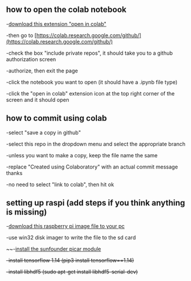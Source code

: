 ## how to open the colab notebook

-[download this extension "open in colab"](https://chrome.google.com/webstore/detail/open-in-colab/iogfkhleblhcpcekbiedikdehleodpjo?hl=en)

-then go to [https://colab.research.google.com/github/](https://colab.research.google.com/github/)

-check the box "include private repos", it should take you to a github authorization screen

-authorize, then exit the page

-click the notebook you want to open (it should have a .ipynb file type)

-click the "open in colab" extension icon at the top right corner of the screen and it should open

## how to commit using colab

-select "save a copy in github"

-select this repo in the dropdown menu and select the appropriate branch

-unless you want to make a copy, keep the file name the same

-replace "Created using Colaboratory" with an actual commit message thanks

-no need to select "link to colab", then hit ok

## setting up raspi (add steps if you think anything is missing)

-[download this raspberry pi image file to your pc](https://drive.google.com/file/d/1JJifkjcFL7jgqRt8WhAlYyWapGxR-p-N/view)

-use win32 disk imager to write the file to the sd card

~~-[install the sunfounder picar module](https://www.sunfounder.com/learn/SunFounder-PiCar-S/software-installation-picar-s.html)

~~-install tensorflow 1.14 (pip3 install tensorflow==1.14)~~

~~-install libhdf5 (sudo apt-get install libhdf5-serial-dev)~~

